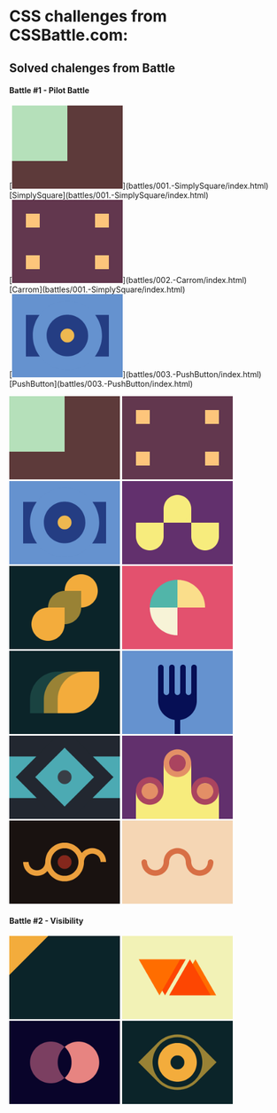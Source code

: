 # CSS challenges from CSSBattle.com:

## Solved chalenges from Battle

#### Battle #1 - Pilot Battle

<span>
	<div class="output">
		[<img alt="SimplySquare" src="battles/001.-SimplySquare/img/output.png" width=200>](battles/001.-SimplySquare/index.html)
	</div>
	<div class="title">
		[SimplySquare](battles/001.-SimplySquare/index.html)
	</div>
</span>
<span>
	<div class="output">
		[<img alt="Carrom" src="battles/002.-Carrom/img/output.png" width=200 />](battles/002.-Carrom/index.html)
	</div>
	<div class="title">
		[Carrom](battles/001.-SimplySquare/index.html)
	</div>
</span>
<span>
	<div class="output">
		[<img alt="PushButton" src="battles/003.-PushButton/img/output.png" width=200 />](battles/003.-PushButton/index.html)
	</div>
	<div class="title">
		[PushButton](battles/003.-PushButton/index.html)
	</div>
</span>




[<img alt="SimplySquare" src="battles/001.-SimplySquare/img/output.png" width=200>](battles/001.-SimplySquare/index.html)
[<img alt="Carrom" src="battles/002.-Carrom/img/output.png" width=200 />](battles/002.-Carrom/index.html)
[<img alt="PushButton" src="battles/003.-PushButton/img/output.png" width=200 />](battles/003.-PushButton/index.html)
[<img alt="UpsnDowns" src="battles/004.-UpsnDowns/img/output.png" width=200 />](battles/004.-UpsnDowns/index.html)
[<img alt="AcidRain" src="battles/005.-AcidRain/img/output.png" width=200 />](battles/005.-AcidRain/index.html)
[<img alt="MissingSlice" src="battles/006.-MissingSlice/img/output.png" width=200 />](battles/006.-MissingSlice/index.html)
[<img alt="LeafyTrail" src="battles/007.-LeafyTrail/img/output.png" width=200 />](battles/007.-LeafyTrail/index.html)
[<img alt="FrokingCrazy" src="battles/008.-FrokingCrazy/img/output.png" width=200 />](battles/008.-FrokingCrazy/index.html)
[<img alt="Tesseract" src="battles/009.-Tesseract/img/output.png" width=200 />](battles/009.-Tesseract/index.html)
[<img alt="CloakedSpirits" src="battles/010.-CloakedSpirits/img/output.png" width=200 />](battles/010.-CloakedSpirits/index.html)
[<img alt="EyeofSauron" src="battles/011.-EyeofSauron/img/output.png" width=200 />](battles/011.-EyeofSauron/index.html)
[<img alt="WigglyMoustache" src="battles/012.-WigglyMoustache/img/output.png" width=200 />](battles/012.-WigglyMoustache/index.html)

#### Battle #2 - Visibility
[<img alt="TotallyTriangle" src="battles/013.-TotallyTriangle/img/output.png" width=200 />](battles/013.-TotallyTriangle/index.html)
[<img alt="WebMakerLogo" src="battles/014.-WebMakerLogo/img/output.png" width=200 />](battles/014.-WebMakerLogo/index.html)
[<img alt="Overlap" src="battles/015.-Overlap/img/output.png" width=200 />](battles/015.-Overlap/index.html)
[<img alt="EyeoftheTiger" src="battles/016.-EyeoftheTiger/img/output.png" width=200 />](battles/016.-EyeoftheTiger/index.html)
